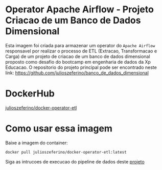 # Operator Apache Airflow - Projeto Criacao de um Banco de Dados Dimensional
Esta imagem foi criada para armazenar um operator do `Apache Airflow` responsavel por realizar o processo de ETL (Extracao, Transformacao e Carga) de um projeto de criacao de um banco de dados dimensional proposto como desafio do bootcamp em engenharia de dados da Xp Educacao.
O repositorio do projeto principal pode ser encontrado neste link: https://github.com/julioszeferino/banco_de_dados_dimensional

# DockerHub
[julioszeferino/docker-operator-etl](https://hub.docker.com/r/julioszeferino/docker-operator-etl)

# Como usar essa imagem
Baixe a imagem do container:
```
docker pull julioszeferino/docker-operator-etl:latest
```
Siga as intrucoes de execucao do pipeline de dados deste [projeto](https://julioszeferino.github.io/banco_de_dados_dimensional/)
